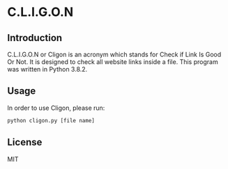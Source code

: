 # C.L.I.G.O.N

## Introduction

C.L.I.G.O.N or Cligon is an acronym which stands for Check if Link Is Good Or Not.
It is designed to check all website links inside a file. This program was written in Python 3.8.2.

## Usage

In order to use Cligon, please run:
```bash
python cligon.py [file name]
```

## License

MIT